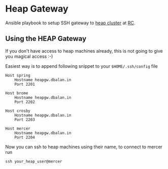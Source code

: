 # Heap Gateway

Ansible playbook to setup SSH gateway to [heap
cluster](https://www.recurse.com/blog/126-heap-sponsors-rc-community-cluster) at
[RC](https://recurse.com).

## Using the HEAP Gateway
If you don't have access to heap machines already, this is not going to give you magical access :-)

Easiest way is to append following snippet to your `$HOME/.ssh/config` file

```
Host spring
	Hostname heapgw.dbalan.in
	Port 2201

Host brome
	Hostname heapgw.dbalan.in
	Port 2202

Host crosby
	Hostname heapgw.dbalan.in
	Port 2203

Host mercer
	Hostname heapgw.dbalan.in
	Port 2204

```

Now you can ssh to heap machines using their name, to connect to mercer run
```
ssh your_heap_user@mercer
```
